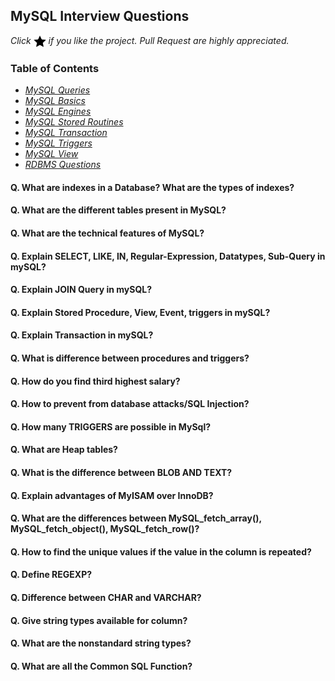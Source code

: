 ## MySQL Interview Questions

*Click <img src="https://github.com/Sathish2905/MYSQL_interview_questions/blob/master/assets/star.png" width="20" height="20" align="absmiddle" title="Star" /> if you like the project. Pull Request are highly appreciated.*

### Table of Contents

* *[MySQL Queries](mysql-queries.md)*
* *[MySQL Basics](MySQL-Basics.md)*
* *[MySQL Engines](MySQL-Engines.md)*
* *[MySQL Stored Routines](MySQL-Stored-Routines.md)*
* *[MySQL Transaction](MySQL-Transaction.md)*
* *[MySQL Triggers](MySQL-Triggers.md)*
* *[MySQL View](MySQL-View.md)*
* *[RDBMS Questions](rdbms-questions.md)*



#### Q. What are indexes in a Database? What are the types of indexes?
#### Q. What are the different tables present in MySQL?
#### Q. What are the technical features of MySQL? 
#### Q. Explain SELECT, LIKE, IN, Regular-Expression, Datatypes, Sub-Query in mySQL?
#### Q. Explain JOIN Query in mySQL?
#### Q. Explain Stored Procedure, View, Event, triggers in mySQL?
#### Q. Explain Transaction in mySQL?
#### Q. What is difference between procedures and triggers?
#### Q. How do you find third highest salary?
#### Q. How to prevent from database attacks/SQL Injection?
#### Q. How many TRIGGERS are possible in MySql?
#### Q. What are Heap tables?
#### Q. What is the difference between BLOB AND TEXT?
#### Q. Explain advantages of MyISAM over InnoDB?
#### Q. What are the differences between MySQL_fetch_array(), MySQL_fetch_object(), MySQL_fetch_row()?
#### Q. How to find the unique values if the value in the column is repeated?
#### Q. Define REGEXP? 
#### Q. Difference between CHAR and VARCHAR? 
#### Q. Give string types available for column?
#### Q. What are the nonstandard string types?
#### Q. What are all the Common SQL Function?
